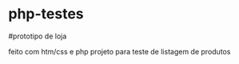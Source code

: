 # php-testes
#prototipo de loja

feito com htm/css e php
projeto para teste de listagem de produtos
